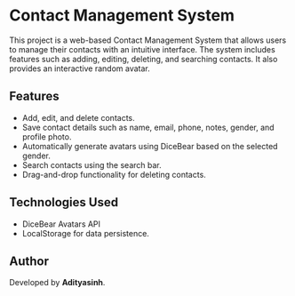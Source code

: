 # Contact Management System

This project is a web-based Contact Management System that allows users to manage their contacts with an intuitive interface. The system includes features such as adding, editing, deleting, and searching contacts. It also provides an interactive random avatar.

## Features
- Add, edit, and delete contacts.
- Save contact details such as name, email, phone, notes, gender, and profile photo.
- Automatically generate avatars using DiceBear based on the selected gender.
- Search contacts using the search bar.
- Drag-and-drop functionality for deleting contacts.

## Technologies Used
- DiceBear Avatars API
- LocalStorage for data persistence.
## Author
Developed by **Adityasinh**.
